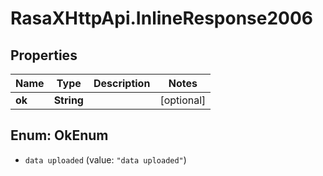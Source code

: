 # RasaXHttpApi.InlineResponse2006

## Properties

Name | Type | Description | Notes
------------ | ------------- | ------------- | -------------
**ok** | **String** |  | [optional] 



## Enum: OkEnum


* `data uploaded` (value: `"data uploaded"`)





